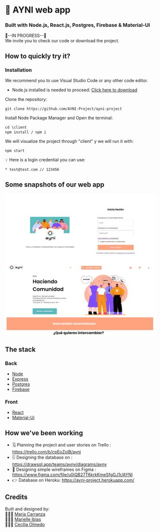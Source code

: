 # 🤝 AYNI web app
### Built with Node.js, React.js, Postgres, Firebase & Material-UI

🚧--IN PROGRESS--🚧 <br>
We invite you to check our code or download the project. 

## How to quickly try it?

### Installation

We recommend you to use Visual Studio Code or any other code editor.

* Node.js installed is needed to proceed: [Click here to download](https://nodejs.org/en/download/)

Clone the repository:
```shell
git clone https://github.com/AYNI-Project/ayni-project
```

Install Node Package Manager and Open the terminal:
```shell
cd \client
npm install / npm i
```

We will visualize the project through "client" y we will run it with:
```shell
npm start
```

💡 Here is a login credential you can use:
```
* test@test.com // 123456
```

## Some snapshots of our web app
<img src="client/public/images/ayni-login.JPG"  width= 500px/>
<img src="client/public/images/ayni-home.JPG"  width= 500px/>

## The stack
### Back
* [Node](https://nodejs.org/en/)
* [Express](https://expressjs.com/)
* [Postgres](https://www.postgresql.org/)
* [Firebase](https://firebase.google.com/)

### Front
* [React](https://reactjs.org/)
* [Material-Ui](https://material-ui.com/)

## How we've been working
* 🗓 Planning the project and user stories on Trello : https://trello.com/b/cpEoZolB/ayni
* 🗄 Designing the database on : https://drawsql.app/teams/ayny/diagrams/ayny
* 🎨 Designing simple wireframes on Figma : https://www.figma.com/file/u0iQB27T6krkKmeSfgGJ1r/AYNI
* 👉 Database on Heroku: https://ayni-project.herokuapp.com/

## Credits

Built and designed by:<br/>
👨🏻‍💻 <a href="https://github.com/Mariacarranzavaldes">Maria Carranza</a><br/>
👨🏻‍💻 <a href="https://github.com/marielleia">Marielle Ibias</a><br/>
👨🏻‍💻 <a href="https://github.com/Chechutech">Cecilia Olmedo</a>
